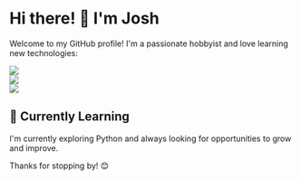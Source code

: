 # Hi there! 👋 I'm Josh

Welcome to my GitHub profile! I'm a passionate hobbyist and love learning new technologies:

<img src="https://skillicons.dev/icons?i=php,laravel,mysql,py,html,css,js"/><br>
<img src="https://skillicons.dev/icons?i=git,github,graphql,postman,idea,aws"/><br>
<img src="https://skillicons.dev/icons?i=ai,ps,raspberrypi"/>



## 🌱 Currently Learning

I'm currently exploring Python and always looking for opportunities to grow and improve.

Thanks for stopping by! 😊
